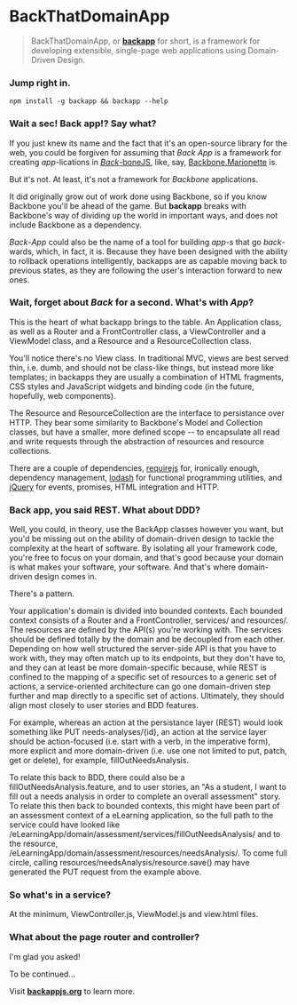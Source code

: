 BackThatDomainApp
================================================
> BackThatDomainApp, or [**backapp**](http://toomanydaves.github.io/backapp) for short, is a framework for developing extensible, single-page web applications using Domain-Driven Design.

### Jump right in. ###
`npm install -g backapp && backapp --help`

### Wait a sec! Back app!? Say what? ###
If you just knew its name and the fact that it's an open-source library for the web, you could be forgiven for assuming that *Back* *App* is a framework for creating *app*-lications in [*Back*-boneJS](http://backbonejs.org), like, say, [Backbone.Marionette](http://) is.

But it's not. At least, it's not a framework for *Backbone* applications.

It did originally grow out of work done using Backbone, so if you know Backbone you'll be ahead of the game. But **backapp** breaks with Backbone's way of dividing up the world in important ways, and does not include Backbone as a dependency.

*Back*-*App* could also be the name of a tool for building *app*-s that go *back*-wards, which, in fact, it is. Because they have been designed with the ability to rollback operations intelligently, backapps are as capable moving back to previous states, as they are following the user's interaction forward to new ones.

### Wait, forget about *Back* for a second. What's with *App*? ###
This is the heart of what backapp brings to the table. An Application class, as well as a Router and a FrontController class, a ViewController and a ViewModel class, and a Resource and a ResourceCollection class.

You'll notice there's no View class. In traditional MVC, views are best served thin, i.e. dumb, and should not be class-like things, but instead more like templates; in backapps they are usually a combination of HTML fragments, CSS styles and JavaScript widgets and binding code (in the future, hopefully, web components).

The Resource and ResourceCollection are the interface to persistance over HTTP. They bear some similarity to Backbone's Model and Collection classes, but have a smaller, more defined scope -- to encapsulate all read and write requests through the abstraction of resources and resource collections.

There are a couple of dependencies, [requirejs](http://) for, ironically enough, dependency management, [lodash](http://) for functional programming utilities, and [jQuery](http://) for events, promises, HTML integration and HTTP.

### Back app, you said REST. What about DDD? ###
Well, you could, in theory, use the BackApp classes however you want, but you'd be missing out on the ability of domain-driven design to tackle the complexity at the heart of software. By isolating all your framework code, you're free to focus on your domain, and that's good because your domain is what makes your software, your software. And that's where domain-driven design comes in.

There's a pattern.

Your application's domain is divided into bounded contexts. Each bounded context consists of a Router and a FrontController, services/ and resources/. The resources are defined by the API(s) you're working with. The services should be defined totally by the domain and be decoupled from each other. Depending on how well structured the server-side API is that you have to work with, they may often match up to its endpoints, but they don't have to, and they can at least be more domain-specific because, while REST is confined to the mapping of a specific set of resources to a generic set of actions, a service-oriented architecture can go one domain-driven step further and map directly to a specific set of actions. Ultimately, they should align most closely to user stories and BDD features.

For example, whereas an action at the persistance layer (REST) would look something like PUT needs-analyses/{id}, an action at the service layer should be action-focused (i.e. start with a verb, in the imperative form), more explicit and more domain-driven (i.e. use one not limited to put, patch, get or delete), for example, fillOutNeedsAnalysis.

To relate this back to BDD, there could also be a fillOutNeedsAnalysis.feature, and to user stories, an "As a student, I want to fill out a needs analysis in order to complete an overall assessment" story. To relate this then back to bounded contexts, this might have been part of an assessment context of a eLearning application, so the full path to the service could have looked like /eLearningApp/domain/assessment/services/fillOutNeedsAnalysis/ and to the resource, /eLearningApp/domain/assessment/resources/needsAnalysis/. To come full circle, calling resources/needsAnalysis/resource.save() may have generated the PUT request from the example above.

### So what's in a service? ###
At the minimum, ViewController.js, ViewModel.js and view.html files.

### What about the page router and controller? ###
I'm glad you asked!

To be continued...

Visit **[backappjs.org](http://backappjs.org)** to learn more.
